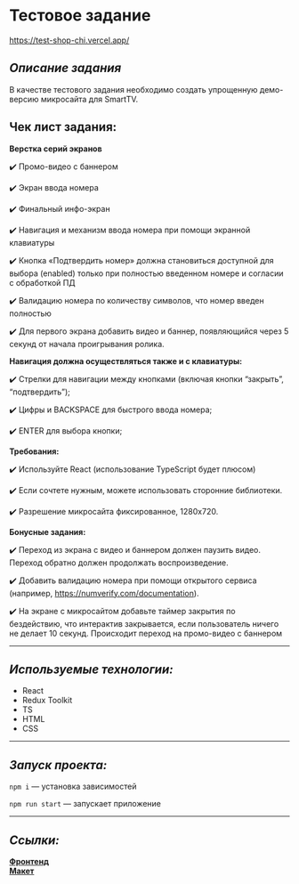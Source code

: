 # **Тестовое задание**
https://test-shop-chi.vercel.app/
## *Описание задания*
В качестве тестового задания необходимо создать упрощенную демо-версию микросайта для SmartTV. 

## Чек лист задания:

<b>Верстка серий экранов</b>

✔️ Промо-видео с баннером

✔️ Экран ввода номера

✔️ Финальный инфо-экран
  
✔️ Навигация и механизм ввода номера при помощи экранной клавиатуры

✔️ Кнопка «Подтвердить номер» должна становиться доступной для выбора (enabled) только при полностью введенном номере и согласии с обработкой ПД

✔️ Валидацию номера по количеству символов, что номер введен полностью

✔️ Для первого экрана добавить видео и баннер, появляющийся через 5 секунд от начала проигрывания ролика.

<b>Навигация должна осуществляться также и с клавиатуры:</b>

✔️ Стрелки для навигации между кнопками (включая кнопки “закрыть”, “подтвердить”);

✔️ Цифры и BACKSPACE для быстрого ввода номера;

✔️ ENTER для выбора кнопки;

<b>Требования:</b>

✔️ Используйте React (использование TypeScript будет плюсом)

✔️ Если сочтете нужным, можете использовать сторонние библиотеки.

✔️ Разрешение микросайта фиксированное, 1280х720.

<b>Бонусные задания:</b>

✔️ Переход из экрана с видео и баннером должен паузить видео. Переход обратно должен продолжать воспроизведение.

✔️ Добавить валидацию номера при помощи открытого сервиса (например, https://numverify.com/documentation).

✔️ На экране с микросайтом добавьте таймер закрытия по бездействию, что интерактив закрывается, если пользователь ничего не делает 10 секунд. Происходит переход на промо-видео с баннером

---
## *Используемые технологии:*

* React
* Redux Toolkit
* TS
* HTML
* CSS
---
## *Запуск проекта:*
`npm i` — установка зависимостей

`npm run start` — запускает приложение

---
## *Ссылки:*
  
[**Фронтенд**](https://test-shop-chi.vercel.app/)<br>
[**Макет**](https://www.figma.com/file/TxI66vUCvCTtX5ljGR3fxe/FrontTestVOD?node-id=167%3A408)
